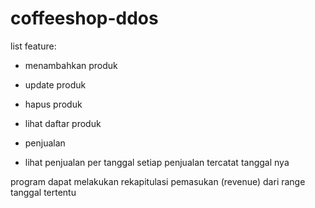 # coffeeshop-ddos

list feature:

- menambahkan produk 

- update produk 

- hapus produk 

- lihat daftar produk

- penjualan 

- lihat penjualan per tanggal
setiap penjualan tercatat tanggal nya

program dapat melakukan rekapitulasi pemasukan (revenue) dari range tanggal tertentu
